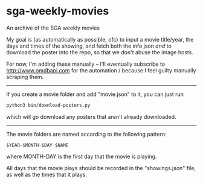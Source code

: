 # sga-weekly-movies
An archive of the SGA weekly movies

My goal is (as automatically as possible, ofc) to input a movie title/year, the days and times of the showing, and fetch both the info json _and_ to download the poster into the repo, so that we don't abuse the image hosts.

For now, I'm adding these manually – I'll eventually subscribe to <http://www.omdbapi.com> for the automation / because I feel guilty manually scraping them.

---

If you create a movie folder and add "movie.json" to it, you can just run

```bash
python3 bin/download-posters.py
```

which will go download any posters that aren't already downloaded.


---

The movie folders are named according to the following pattern:

```
$YEAR-$MONTH-$DAY $NAME
```

where MONTH-DAY is the first day that the movie is playing.

All days that the movie plays should be recorded in the "showings.json" file, as well as the times that it plays.
